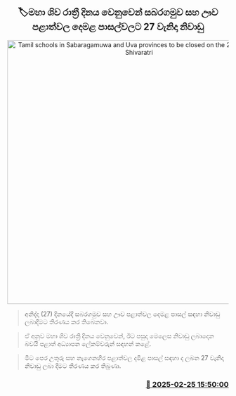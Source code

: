 <p align='center'><b><h2 align='center' title='Tamil schools in Sabaragamuwa and Uva provinces to be closed on the 27th for Maha Shivaratri'>🏷මහා ශිව රාත්‍රී දිනය වෙනුවෙන් සබරගමුව සහ ඌව පළාත්වල දෙමළ පාසල්වලට 27 වැනිදා නිවාඩු</h2></b></p>
<p align='center'><img src='https://helakuru.sgp1.cdn.digitaloceanspaces.com/esana/images/lib/school-students[1].jpg' width='600' alt='Tamil schools in Sabaragamuwa and Uva provinces to be closed on the 27th for Maha Shivaratri'></p>

> අනිද්දා (27) දිනයේදී සබරගමුව සහ ඌව පළාත්වල දෙමළ පාසල් සඳහා නිවාඩු ලබාදීමට තීරණය කර තිබෙනවා.

> ඒ අනුව මහා ශිව රාත්‍රී දිනය වෙනුවෙන්, ඊට පසුදා මෙලෙස නිවාඩු ලබාදෙන බවයි පළාත් අධ්‍යාපන ලේකම්වරුන් සඳහන් කළේ. 

> මීට පෙර උතුරු සහ නැගෙනහිර පළාත්වල දමිළ පාසල් සඳහා ද ලබන 27 වැනිදා නිවාඩු ලබා දීමට තීරණය කර තිබුණා.



<h3 align='right'><a href='https://www.helakuru.lk/esana/p/107799/'>📅 2025-02-25 15:50:00</a></h3>
